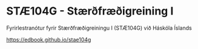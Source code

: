 # STÆ104G - Stærðfræðigreining I

Fyrirlestranótur fyrir Stærðfræðigreiningu I (STÆ104G) við Háskóla Íslands

https://edbook.github.io/stae104g